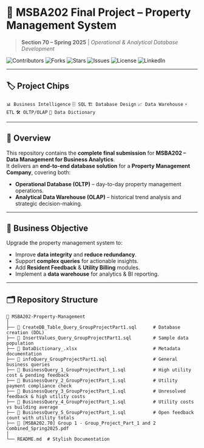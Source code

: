 # 🏢 MSBA202 Final Project – Property Management System  
> **Section 70 – Spring 2025** | *Operational & Analytical Database Development*  

![Contributors](https://img.shields.io/badge/Contributors-4-brightgreen)
![Forks](https://img.shields.io/badge/Forks-23K-blue)
![Stars](https://img.shields.io/badge/Stars-15K-blueviolet)
![Issues](https://img.shields.io/badge/Issues-5%20Open-yellow)
![License](https://img.shields.io/badge/License-Unlicense-green)
![LinkedIn](https://img.shields.io/badge/LinkedIn-Profile-grey?logo=linkedin)


---

## 🏷️ Project Chips
`📊 Business Intelligence` `🗄 SQL` `🏗 Database Design` `📈 Data Warehouse` `⚡ ETL` `🛠 OLTP/OLAP` `📑 Data Dictionary`  

---

## 📌 Overview
This repository contains the **complete final submission** for **MSBA202 – Data Management for Business Analytics**.  
It delivers an **end-to-end database solution** for a **Property Management Company**, covering both:
- **Operational Database (OLTP)** – day-to-day property management operations.
- **Analytical Data Warehouse (OLAP)** – historical trend analysis and strategic decision-making.

---

## 🎯 Business Objective
Upgrade the property management system to:
- Improve **data integrity** and **reduce redundancy**.
- Support **complex queries** for actionable insights.
- Add **Resident Feedback** & **Utility Billing** modules.
- Implement a **data warehouse** for analytics & BI reporting.

---

## 🗂 Repository Structure
```plaintext
📁 MSBA202-Property-Management
│
├── 📄 CreateDB_Table_Query_GroupProjectPart1.sql      # Database creation (DDL)
├── 📄 InsertValues_Query_GroupProjectPart1.sql        # Sample data population
├── 📄 DataDictionary_.xlsx                            # Metadata documentation
├── 📄 infoQuery_GroupProjectPart1.sql                 # General business queries
├── 📄 BusinessQuery_1_GroupProjectPart_1.sql          # High utility cost & pending feedback
├── 📄 BusinessQuery_2_GroupProjectPart_1.sql          # Utility payment compliance check
├── 📄 BusinessQuery_3_GroupProjectPart_1.sql          # Unresolved feedback & high utility costs
├── 📄 BusinessQuery_4_GroupProjectPart_1.sql          # Utility costs vs building average
├── 📄 BusinessQuery_5_GroupProjectPart_1.sql          # Open feedback count with utility totals
├── 📄 [MSBA202.70] Group 1 - Group_Project_Part_1 and 2 Combined_Spring2025.pdf
│
└── README.md  # Stylish Documentation
